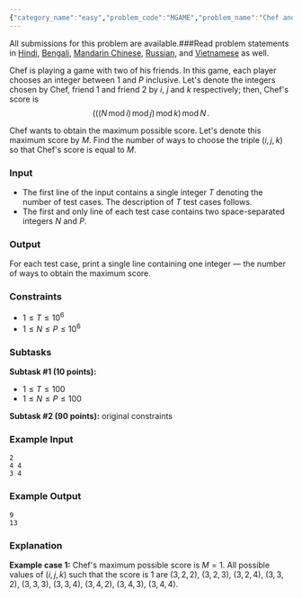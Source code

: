 ```yaml
---
{"category_name":"easy","problem_code":"MGAME","problem_name":"Chef and Modulo Game","languages_supported":{"0":"C","1":"CPP14","2":"JAVA","3":"PYTH","4":"PYTH 3.6","5":"PYPY","6":"CS2","7":"PAS fpc","8":"PAS gpc","9":"RUBY","10":"PHP","11":"GO","12":"NODEJS","13":"HASK","14":"rust","15":"SCALA","16":"swift","17":"D","18":"PERL","19":"FORT","20":"WSPC","21":"ADA","22":"CAML","23":"ICK","24":"BF","25":"ASM","26":"CLPS","27":"PRLG","28":"ICON","29":"SCM qobi","30":"PIKE","31":"ST","32":"NICE","33":"LUA","34":"BASH","35":"NEM","36":"LISP sbcl","37":"LISP clisp","38":"SCM guile","39":"JS","40":"ERL","41":"TCL","42":"kotlin","43":"PERL6","44":"TEXT","45":"SCM chicken","46":"PYP3","47":"CLOJ","48":"COB","49":"FS"},"max_timelimit":2,"source_sizelimit":50000,"problem_author":"l_returns","problem_tester":null,"date_added":"1-01-2019","tags":{"0":"combinatorics","1":"easy","2":"jan19","3":"l_returns","4":"modulo","5":"taran_1407"},"editorial_url":"https://discuss.codechef.com/problems/MGAME","time":{"view_start_date":1547458202,"submit_start_date":1547458202,"visible_start_date":1547458202,"end_date":1735669800},"is_direct_submittable":false,"layout":"problem"}
---
```

<span class="solution-visible-txt">All submissions for this problem are available.</span>###Read problem statements in [Hindi](http://www.codechef.com/download/translated/JAN19/hindi/MGAME.pdf), [Bengali](http://www.codechef.com/download/translated/JAN19/bengali/MGAME.pdf), [Mandarin Chinese](http://www.codechef.com/download/translated/JAN19/mandarin/MGAME.pdf), [Russian](http://www.codechef.com/download/translated/JAN19/russian/MGAME.pdf), and [Vietnamese](http://www.codechef.com/download/translated/JAN19/vietnamese/MGAME.pdf) as well.

Chef is playing a game with two of his friends. In this game, each player chooses an integer between $1$ and $P$ inclusive. Let's denote the integers chosen by Chef, friend 1 and friend 2 by $i$, $j$ and $k$ respectively; then, Chef's score is
$$(((N\,\mathrm{mod}\,i)\,\mathrm{mod}\,j)\,\mathrm{mod}\,k)\,\mathrm{mod}\,N\,.$$

Chef wants to obtain the maximum possible score. Let's denote this maximum score by $M$. Find the number of ways to choose the triple $(i, j, k)$ so that Chef's score is equal to $M$.

### Input
- The first line of the input contains a single integer $T$ denoting the number of test cases. The description of $T$ test cases follows.
- The first and only line of each test case contains two space-separated integers $N$ and $P$.
 
### Output
For each test case, print a single line containing one integer — the number of ways to obtain the maximum score.
 
### Constraints
- $1 \le T \le 10^6$
- $1 \le N \le P \le 10^6$

### Subtasks
**Subtask #1 (10 points):**
- $1 \le T \le 100$
- $1 \le N \le P \le 100$

**Subtask #2 (90 points):** original constraints
  
### Example Input
```
2
4 4
3 4
```

### Example Output
```
9
13
```

### Explanation
**Example case 1:** Chef's maximum possible score is $M = 1$. All possible values of $(i, j, k)$ such that the score is $1$ are
$(3, 2, 2)$,
$(3, 2, 3)$,
$(3, 2, 4)$,
$(3, 3, 2)$,
$(3, 3, 3)$,
$(3, 3, 4)$,
$(3, 4, 2)$,
$(3, 4, 3)$,
$(3, 4, 4)$.
